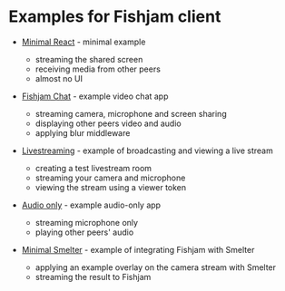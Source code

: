 # Examples for Fishjam client

- [Minimal React](./minimal-react/) - minimal example

  - streaming the shared screen
  - receiving media from other peers
  - almost no UI

- [Fishjam Chat](./fishjam-chat) - example video chat app

  - streaming camera, microphone and screen sharing
  - displaying other peers video and audio
  - applying blur middleware

- [Livestreaming](./livestream-viewer) - example of broadcasting and viewing a live stream
  - creating a test livestream room
  - streaming your camera and microphone
  - viewing the stream using a viewer token

- [Audio only](./audio-only) - example audio-only app

  - streaming microphone only
  - playing other peers' audio

- [Minimal Smelter](./minimal-smelter/) - example of integrating Fishjam with Smelter

  - applying an example overlay on the camera stream with Smelter
  - streaming the result to Fishjam
